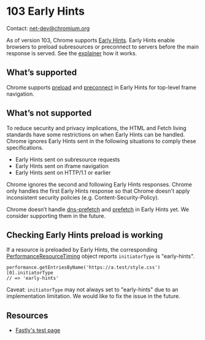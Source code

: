 # 103 Early Hints

Contact: net-dev@chromium.org

As of version 103, Chrome supports
[Early Hints](https://datatracker.ietf.org/doc/html/rfc8297).
Early Hints enable browsers to preload subresources or preconnect to servers
before the main response is served. See the
[explainer](https://github.com/bashi/early-hints-explainer/blob/main/explainer.md)
how it works.

## What’s supported

Chrome supports [preload](https://w3c.github.io/preload/) and
[preconnect](https://w3c.github.io/resource-hints/#dfn-preconnect) in
Early Hints for top-level frame navigation.

## What’s not supported

To reduce security and privacy implications, the HTML and Fetch living standards
have some restrictions on when Early Hints can be handled. Chrome ignores Early
Hints sent in the following situations to comply these specifications.

* Early Hints sent on subresource requests
* Early Hints sent on iframe navigation
* Early Hints sent on HTTP/1.1 or earlier

Chrome ignores the second and following Early Hints responses. Chrome only
handles the first Early Hints response so that Chrome doesn't apply inconsistent
security policies (e.g. Content-Security-Policy).

Chrome doesn’t handle
[dns-prefetch](https://w3c.github.io/resource-hints/#dfn-dns-prefetch) and
[prefetch](https://w3c.github.io/resource-hints/#dfn-prefetch) in Early Hints
yet. We consider supporting them in the future.

## Checking Early Hints preload is working

If a resource is preloaded by Early Hints, the corresponding
[PerformanceResourceTiming](https://w3c.github.io/resource-timing/#sec-performanceresourcetiming)
object reports `initiatorType` is "early-hints".
```
performance.getEntriesByName('https://a.test/style.css')[0].initiatorType
// => 'early-hints'
```

Caveat: `initiatorType` may not always set to "early-hints" due to an
implementation limitation. We would like to fix the issue in the future.

## Resources

* [Fastly's test page](https://early-hints.fastlylabs.com/)
